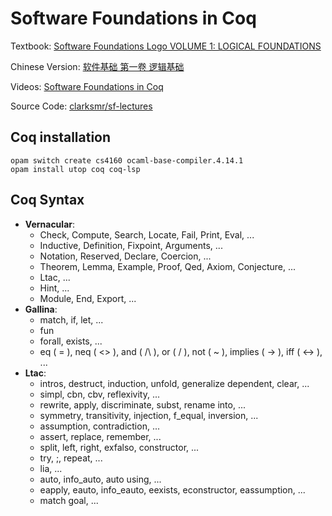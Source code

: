 # Software Foundations in Coq

Textbook: [Software Foundations Logo VOLUME 1: LOGICAL FOUNDATIONS](https://softwarefoundations.cis.upenn.edu/lf-current/toc.html)

Chinese Version: [软件基础 第一卷 逻辑基础](https://coq-zh.github.io/SF-zh/lf-current/toc.html)

Videos: [Software Foundations in Coq](https://www.youtube.com/playlist?list=PLre5AT9JnKShFK9l9HYzkZugkJSsXioFs)

Source Code: [clarksmr/sf-lectures](https://github.com/clarksmr/sf-lectures)

## Coq installation

```
opam switch create cs4160 ocaml-base-compiler.4.14.1
opam install utop coq coq-lsp
```

## Coq Syntax

- **Vernacular**:
  - Check, Compute, Search, Locate, Fail, Print, Eval, ...
  - Inductive, Definition, Fixpoint, Arguments, ...
  - Notation, Reserved, Declare, Coercion, ...
  - Theorem, Lemma, Example, Proof, Qed, Axiom, Conjecture, ...
  - Ltac, ...
  - Hint, ...
  <!-- - False, True, I, ... -->
  - Module, End, Export, ...
- **Gallina**:
  - match, if, let, ...
  - fun
  - forall, exists, ...
  - eq ( = ), neq ( <> ), 
    and ( /\ ), or ( \/ ), not ( ~ ), 
    implies ( -> ), iff ( <-> ), ...
- **Ltac**:
  - intros, destruct, induction, unfold, generalize dependent, clear, ...
  - simpl, cbn, cbv, reflexivity, ...
  - rewrite, apply, discriminate, subst, rename into, ...
  - symmetry, transitivity, injection, f_equal, inversion, ...
  - assumption, contradiction, ...
  - assert, replace, remember, ...
  - split, left, right, exfalso, constructor, ...
  - try, ;, repeat, ...
  - lia, ...
  - auto, info_auto, auto using, ...
  - eapply, eauto, info_eauto, eexists, econstructor, eassumption, ...
  - match goal, ...
